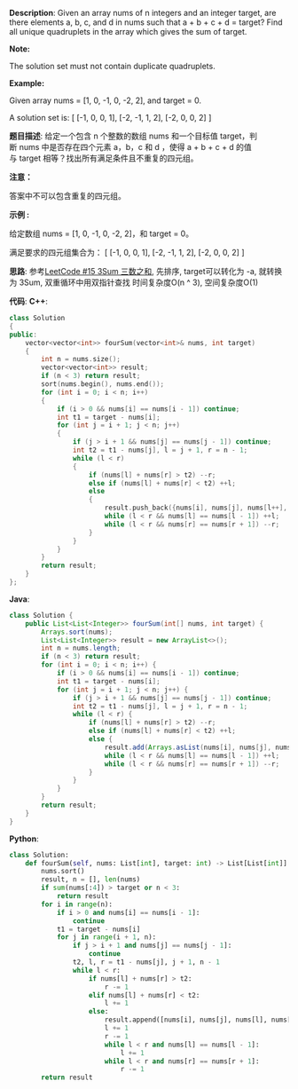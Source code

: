 __Description__:
Given an array nums of n integers and an integer target, are there elements a, b, c, and d in nums such that a + b + c + d = target? Find all unique quadruplets in the array which gives the sum of target.

__Note:__

The solution set must not contain duplicate quadruplets.

__Example:__

Given array nums = [1, 0, -1, 0, -2, 2], and target = 0.

A solution set is:
[
  [-1,  0, 0, 1],
  [-2, -1, 1, 2],
  [-2,  0, 0, 2]
]

__题目描述__:
给定一个包含 n 个整数的数组 nums 和一个目标值 target，判断 nums 中是否存在四个元素 a，b，c 和 d ，使得 a + b + c + d 的值与 target 相等？找出所有满足条件且不重复的四元组。

__注意：__

答案中不可以包含重复的四元组。

__示例 :__

给定数组 nums = [1, 0, -1, 0, -2, 2]，和 target = 0。

满足要求的四元组集合为：
[
  [-1,  0, 0, 1],
  [-2, -1, 1, 2],
  [-2,  0, 0, 2]
]

__思路__:
参考[LeetCode #15 3Sum 三数之和](https://www.jianshu.com/p/a6253046921b), 先排序, target可以转化为 -a, 就转换为 3Sum, 双重循环中用双指针查找
时间复杂度O(n ^ 3), 空间复杂度O(1)

__代码__:
__C++__:
```C++
class Solution 
{
public:
    vector<vector<int>> fourSum(vector<int>& nums, int target) 
    {
        int n = nums.size();
        vector<vector<int>> result;
        if (n < 3) return result;
        sort(nums.begin(), nums.end());
        for (int i = 0; i < n; i++) 
        {
            if (i > 0 && nums[i] == nums[i - 1]) continue;
            int t1 = target - nums[i];
            for (int j = i + 1; j < n; j++) 
            {
                if (j > i + 1 && nums[j] == nums[j - 1]) continue;
                int t2 = t1 - nums[j], l = j + 1, r = n - 1;
                while (l < r) 
                {
                    if (nums[l] + nums[r] > t2) --r;
                    else if (nums[l] + nums[r] < t2) ++l;
                    else 
                    {
                        result.push_back({nums[i], nums[j], nums[l++], nums[r--]});
                        while (l < r && nums[l] == nums[l - 1]) ++l;
                        while (l < r && nums[r] == nums[r + 1]) --r;
                    }
                }
            }
        }
        return result;
    }
};
```

__Java__:
```Java
class Solution {
    public List<List<Integer>> fourSum(int[] nums, int target) {
        Arrays.sort(nums);
        List<List<Integer>> result = new ArrayList<>();
        int n = nums.length;
        if (n < 3) return result;
        for (int i = 0; i < n; i++) {
            if (i > 0 && nums[i] == nums[i - 1]) continue;
            int t1 = target - nums[i];
            for (int j = i + 1; j < n; j++) {
                if (j > i + 1 && nums[j] == nums[j - 1]) continue;
                int t2 = t1 - nums[j], l = j + 1, r = n - 1;
                while (l < r) {
                    if (nums[l] + nums[r] > t2) --r;
                    else if (nums[l] + nums[r] < t2) ++l;
                    else {
                        result.add(Arrays.asList(nums[i], nums[j], nums[l++], nums[r--]));
                        while (l < r && nums[l] == nums[l - 1]) ++l;
                        while (l < r && nums[r] == nums[r + 1]) --r;
                    }
                }
            }
        }
        return result;
    }
}
```

__Python__:
```Python
class Solution:
    def fourSum(self, nums: List[int], target: int) -> List[List[int]]:
        nums.sort()
        result, n = [], len(nums)
        if sum(nums[:4]) > target or n < 3:
            return result
        for i in range(n):
            if i > 0 and nums[i] == nums[i - 1]:
                continue
            t1 = target - nums[i]
            for j in range(i + 1, n):
                if j > i + 1 and nums[j] == nums[j - 1]:
                    continue
                t2, l, r = t1 - nums[j], j + 1, n - 1
                while l < r:
                    if nums[l] + nums[r] > t2:
                        r -= 1
                    elif nums[l] + nums[r] < t2:
                        l += 1
                    else:
                        result.append([nums[i], nums[j], nums[l], nums[r]])
                        l += 1
                        r -= 1
                        while l < r and nums[l] == nums[l - 1]:
                            l += 1
                        while l < r and nums[r] == nums[r + 1]:
                            r -= 1
        return result
```